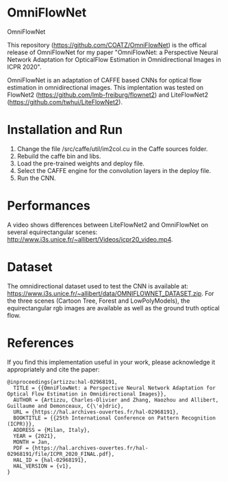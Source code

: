 # OmniFlowNet
OmniFlowNet

This repository (https://github.com/COATZ/OmniFlowNet) is the offical release of OmniFlowNet for my paper "OmniFlowNet: a Perspective Neural Network Adaptation for OpticalFlow Estimation in Omnidirectional Images in ICPR 2020".

OmniFlowNet is an adaptation of CAFFE based CNNs for optical flow estimation in omnidirectional images. This implentation was tested on FlowNet2 (https://github.com/lmb-freiburg/flownet2) and LiteFlowNet2 (https://github.com/twhui/LiteFlowNet2).

# Installation and Run

1. Change the file /src/caffe/util/im2col.cu in the Caffe sources folder.
2. Rebuild the caffe bin and libs.
3. Load the pre-trained weights and deploy file.
4. Select the CAFFE engine for the convolution layers in the deploy file.
5. Run the CNN.

# Performances

A video shows differences between LiteFlowNet2 and OmniFlowNet on several equirectangular scenes: http://www.i3s.unice.fr/~allibert/Videos/icpr20_video.mp4.

# Dataset

The omnidirectional dataset used to test the CNN is available at: https://www.i3s.unice.fr/~allibert/data/OMNIFLOWNET_DATASET.zip.
For the three scenes (Cartoon Tree, Forest and LowPolyModels), the equirectangular rgb images are available as well as the ground truth optical flow.

# References
If you find this implementation useful in your work, please acknowledge it appropriately and cite the paper:
````
@inproceedings{artizzu:hal-02968191,
  TITLE = {{OmniFlowNet: a Perspective Neural Network Adaptation for Optical Flow Estimation in Omnidirectional Images}},
  AUTHOR = {Artizzu, Charles-Olivier and Zhang, Haozhou and Allibert, Guillaume and Demonceaux, C{\'e}dric},
  URL = {https://hal.archives-ouvertes.fr/hal-02968191},
  BOOKTITLE = {{25th International Conference on Pattern Recognition (ICPR)}},
  ADDRESS = {Milan, Italy},
  YEAR = {2021},
  MONTH = Jan,
  PDF = {https://hal.archives-ouvertes.fr/hal-02968191/file/ICPR_2020_FINAL.pdf},
  HAL_ID = {hal-02968191},
  HAL_VERSION = {v1},
}
````
